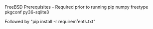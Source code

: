 FreeBSD Prerequisites - Required prior to running pip
numpy
freetype
pkgconf
py36-sqlite3

Followed by "pip install -r requirem˚ents.txt"
